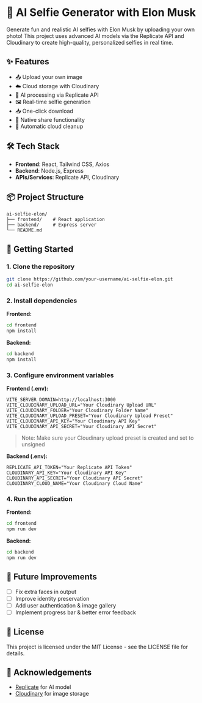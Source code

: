 # 🤖 AI Selfie Generator with Elon Musk

Generate fun and realistic AI selfies with Elon Musk by uploading your own photo! This project uses advanced AI models via the Replicate API and Cloudinary to create high-quality, personalized selfies in real time.

## ✨ Features

- 📤 Upload your own image
- ☁️ Cloud storage with Cloudinary
- 🤖 AI processing via Replicate API
- 🖼️ Real-time selfie generation
- 📥 One-click download
- 🔗 Native share functionality
- 🧹 Automatic cloud cleanup

## 🛠️ Tech Stack

- **Frontend**: React, Tailwind CSS, Axios
- **Backend**: Node.js, Express
- **APIs/Services**: Replicate API, Cloudinary

## 📦 Project Structure

```
ai-selfie-elon/
├── frontend/    # React application
├── backend/     # Express server
└── README.md
```

## 🚀 Getting Started

### 1. Clone the repository

```bash
git clone https://github.com/your-username/ai-selfie-elon.git
cd ai-selfie-elon
```

### 2. Install dependencies

**Frontend:**

```bash
cd frontend
npm install
```

**Backend:**

```bash
cd backend
npm install
```

### 3. Configure environment variables

**Frontend (.env):**

```
VITE_SERVER_DOMAIN=http://localhost:3000
VITE_CLOUDINARY_UPLOAD_URL="Your Cloudinary Upload URL"
VITE_CLOUDINARY_FOLDER="Your Cloudinary Folder Name"
VITE_CLOUDINARY_UPLOAD_PRESET="Your Cloudinary Upload Preset"
VITE_CLOUDINARY_API_KEY="Your Cloudinary API Key"
VITE_CLOUDINARY_API_SECRET="Your Cloudinary API Secret"
```

> Note: Make sure your Cloudinary upload preset is created and set to unsigned

**Backend (.env):**

```
REPLICATE_API_TOKEN="Your Replicate API Token"
CLOUDINARY_API_KEY="Your Cloudinary API Key"
CLOUDINARY_API_SECRET="Your Cloudinary API Secret"
CLOUDINARY_CLOUD_NAME="Your Cloudinary Cloud Name"
```

### 4. Run the application

**Frontend:**

```bash
cd frontend
npm run dev
```

**Backend:**

```bash
cd backend
npm run dev
```

## 🧠 Future Improvements

- [ ] Fix extra faces in output
- [ ] Improve identity preservation
- [ ] Add user authentication & image gallery
- [ ] Implement progress bar & better error feedback

## 📄 License

This project is licensed under the MIT License - see the LICENSE file for details.

## 🙏 Acknowledgements

- [Replicate](https://replicate.com/) for AI model
- [Cloudinary](https://cloudinary.com/) for image storage
